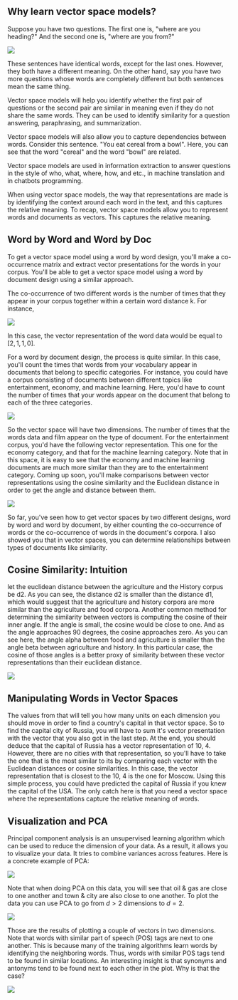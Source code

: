 ## Why learn vector space models?

Suppose you have two questions.
The first one is, "where are you heading?"
And the second one is, "where are you from?"

![](./images/vectorSpace-01.png)

These sentences have identical words, except for the last ones.
However, they both have a different meaning. On the other hand, say you have two more questions whose words are completely different but both sentences mean the same thing.

Vector space models will help you identify whether the first pair of questions or the second pair are similar in meaning even if they do not share the same words. They can be used to identify similarity for a question answering, paraphrasing, and summarization.

Vector space models will also allow you to capture dependencies between words. Consider this sentence. "You eat cereal from a bowl". Here, you can see that the word "cereal" and the word "bowl" are related.

Vector space models are used in information extraction to answer
questions in the style of who, what, where, how, and
etc., in machine translation and in chatbots programming.

When using vector space models, the way that representations are made is by identifying the context around each word in the text, and
this captures the relative meaning. To recap, vector space models allow you to represent words and documents as vectors. This captures the relative meaning.

## Word by Word and Word by Doc

To get a vector space model using a word by word design,
you'll make a co-occurrence matrix and extract
vector presentations for the words in your corpus.
You'll be able to get a vector space model using
a word by document design using a similar approach.

The co-occurrence of two different words
is the number of times that they appear in
your corpus together within a certain word
distance k. For instance,

![](./images/vectorSpace-02.png)

In this case, the vector representation of
the word data would be equal to $[2, 1, 1, 0]$.

For a word by document design,
the process is quite similar.
In this case, you'll count the times that words from
your vocabulary appear in
documents that belong to specific categories.
For instance, you could have a corpus consisting of
documents between different topics like entertainment,
economy, and machine learning.
Here, you'd have to
count the number of times that your words
appear on the document that
belong to each of the three categories.

![](./images/vectorSpace-03.png)

So the vector space will have two dimensions.
The number of times that
the words data and film appear on the type of document.
For the entertainment corpus,
you'd have the following vector representation.
This one for the economy category,
and that for the machine learning category.
Note that in this space,
it is easy to see that
the economy and machine learning documents are much
more similar than they are to the entertainment category.
Coming up soon, you'll make
comparisons between vector representations using
the cosine similarity and
the Euclidean distance in order to
get the angle and distance between them.

![](./images/vectorSpace-04.png)

So far, you've seen how to get
vector spaces by two different designs,
word by word and word by document,
by either counting the co-occurrence of words
or the co-occurrence of words in the document's corpora.
I also showed you that in vector spaces,
you can determine relationships between
types of documents like similarity.

## Cosine Similarity: Intuition

let the euclidean distance between the agriculture and the History corpus be d2.
As you can see, the distance d2 is smaller than the distance d1,
which would suggest that the agriculture and
history corpora are more similar than the agriculture and food corpora.
Another common method for determining the similarity between vectors
is computing the cosine of their inner angle.
If the angle is small, the cosine would be close to one.
And as the angle approaches 90 degrees, the cosine approaches zero.
As you can see here, the angle alpha between food and
agriculture is smaller than the angle beta between agriculture and history.
In this particular case,
the cosine of those angles is a better proxy of similarity between these
vector representations than their euclidean distance.

![](./images/vectorSpace-06.png)

## Manipulating Words in Vector Spaces

The values from that will tell you
how many units on each dimension
you should move in order to find
a country's capital in that vector space.
So to find the capital city of Russia,
you will have to sum it's vector presentation
with the vector that you also got in the last step.
At the end, you should deduce that the capital of
Russia has a vector representation of 10, 4.
However, there are no cities with that representation,
so you'll have to take the one
that is the most similar to its by
comparing each vector with
the Euclidean distances or cosine similarities.
In this case, the vector
representation that is closest to the 10,
4 is the one for Moscow.
Using this simple process,
you could have predicted the capital of
Russia if you knew the capital of the USA.
The only catch here is that you need a vector space where
the representations
capture the relative meaning of words.

## Visualization and PCA

Principal component analysis is an unsupervised learning algorithm which can be used to reduce the dimension of your data. As a result, it allows you to visualize your data. It tries to combine variances across features. Here is a concrete example of PCA:

![](./images/vectorSpace-07.png)

Note that when doing PCA on this data, you will see that oil & gas are close to one another and town & city are also close to one another. To plot the data you can use PCA to go from $d>2$ dimensions to $d=2$.

![](./images/vectorSpace-08.png)

Those are the results of plotting a couple of vectors in two dimensions. Note that words with similar part of speech (POS) tags are next to one another. This is because many of the training algorithms learn words by identifying the neighboring words. Thus, words with similar POS tags tend to be found in similar locations. An interesting insight is that synonyms and antonyms tend to be found next to each other in the plot. Why is that the case?

![](./images/vectorSpace-09.png)
